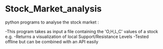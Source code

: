 # Stock_Market_analysis
python programs to analyse the stock market :


-This program takes as input a file containing the 'O,H,L,C' values of a stock e.g.
-Returns a visualization of local Support/Resistance Levels
-Tested offline but can be combined with an API easily
